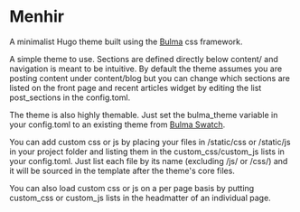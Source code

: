 # Menhir
A minimalist Hugo theme built using the [Bulma](http://bulma.io/) css framework.

A simple theme to use. Sections are defined directly below content/ and navigation is meant to be intuitive.
By default the theme assumes you are posting content under content/blog but you can change which sections are
listed on the front page and recent articles widget by editing the list post_sections in the config.toml.

The theme is also highly themable. Just set the bulma_theme variable in your config.toml to an existing theme
from [Bulma Swatch](https://jenil.github.io/bulmaswatch/).

You can add custom css or js by placing your files in /static/css or /static/js in your project folder and
listing them in the custom\_css/custom\_js lists in your config.toml. Just list each file by its name 
(excluding /js/ or /css/) and it will be sourced in the template after the theme's core files. 

You can also load custom css or js on a per page basis by putting custom\_css or custom\_js lists in the headmatter 
of an individual page.
